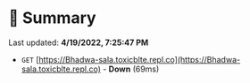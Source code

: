 # 📖 Summary
Last updated: **4/19/2022, 7:25:47 PM**

- `GET` [https://Bhadwa-sala.toxicblte.repl.co](https://Bhadwa-sala.toxicblte.repl.co) - **Down** (69ms)
